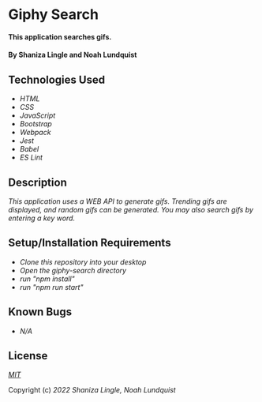 # Giphy Search

#### This application searches gifs.

#### By Shaniza Lingle and Noah Lundquist


## Technologies Used

* _HTML_
* _CSS_
* _JavaScript_
* _Bootstrap_
* _Webpack_
* _Jest_
* _Babel_
* _ES Lint_

## Description
_This application uses a WEB API to generate gifs. Trending gifs are displayed, and random gifs can be generated. You may also search gifs by entering a key word._

## Setup/Installation Requirements

* _Clone this repository into your desktop_
* _Open the giphy-search directory_
* _run "npm install"_
* _run "npm run start"_

## Known Bugs

* _N/A_
## License

_[MIT](https://en.wikipedia.org/wiki/MIT_License)_

Copyright (c) _2022_ _Shaniza Lingle,_ _Noah Lundquist_